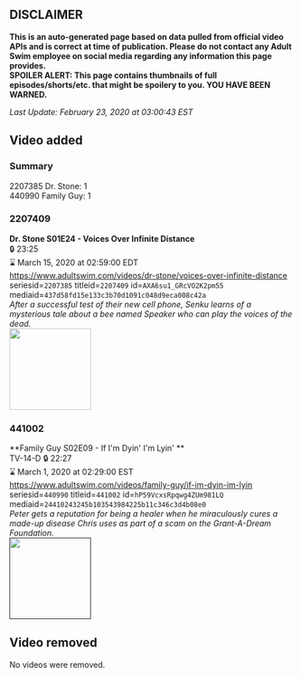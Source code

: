 ## DISCLAIMER
**This is an auto-generated page based on data pulled from official video APIs and is correct at time of publication. Please do not contact any Adult Swim employee on social media regarding any information this page provides.**  
**SPOILER ALERT: This page contains thumbnails of full episodes/shorts/etc. that might be spoilery to you. YOU HAVE BEEN WARNED.**  

_Last Update: February 23, 2020 at 03:00:43 EST_
## Video added
### Summary
2207385 Dr. Stone: 1  
440990 Family Guy: 1  
### 2207409
**Dr. Stone S01E24 - Voices Over Infinite Distance**  
 🔒 23:25  
⌛ March 15, 2020 at 02:59:00 EDT  
https://www.adultswim.com/videos/dr-stone/voices-over-infinite-distance  
seriesid=`2207385` titleid=`2207409` id=`AXA6su1_GRcVO2K2pm55` mediaid=`437d58fd15e133c3b70d1091c048d9eca008c42a`  
_After a successful test of their new cell phone, Senku learns of a mysterious tale about a bee named Speaker who can play the voices of the dead._  
<a href="https://media.cdn.adultswim.com/uploads/20200212/thumbnails/2_202121339255-DrStone_124.jpg"><img src="https://media.cdn.adultswim.com/uploads/20200212/thumbnails/2_202121339255-DrStone_124.jpg" height="144px" /></a>
### 441002
**Family Guy S02E09 - If I'm Dyin' I'm Lyin' **  
TV-14-D 🔒 22:27  
⌛ March 1, 2020 at 02:29:00 EST  
https://www.adultswim.com/videos/family-guy/if-im-dyin-im-lyin  
seriesid=`440990` titleid=`441002` id=`hP59VcxsRpqwg4ZUm981LQ` mediaid=`24410243245b103543984225b11c346c3d4b08e0`  
_Peter gets a reputation for being a healer when he miraculously cures a made-up disease Chris uses as part of a scam on the Grant-A-Dream Foundation._  
<a href=""><img src="" height="144px" /></a>
## Video removed
No videos were removed.  
